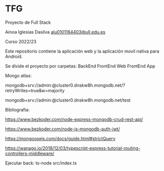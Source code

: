 # TFG

Proyecto de Full Stack

Ainoa Iglesias Dasilva  alu0101164403@ull.edu.es

Curso 2022/23


Este repositorio contiene la aplicación web y la aplicación movil nativa para Android.

Se divide el proyecto por carpetas:
    BackEnd
    FrontEnd Web
    FrontEnd App


Mongo atlas:  

mongodb+srv://admin:<password>@cluster0.dnskw8h.mongodb.net/?retryWrites=true&w=majority

mongodb+srv://admin:<password>@cluster0.dnskw8h.mongodb.net/test



Bibliografia:

https://www.bezkoder.com/node-express-mongodb-crud-rest-api/

https://www.bezkoder.com/node-js-mongodb-auth-jwt/

https://mongoosejs.com/docs/guide.html#strictQuery





https://wanago.io/2018/12/03/typescript-express-tutorial-routing-controllers-middleware/



Ejecutar back: ts-node src/index.ts
